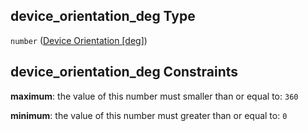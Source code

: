 ## device_orientation_deg Type

`number` ([Device Orientation \[deg\]](iea43\_wra_data_model-properties-measurement-location-measurement-location-properties-vertical-profiler-properties-vertical-profiler-properties-properties-device-orientation-deg.md))

## device_orientation_deg Constraints

**maximum**: the value of this number must smaller than or equal to: `360`

**minimum**: the value of this number must greater than or equal to: `0`

